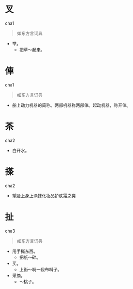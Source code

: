 # 叉
cha1
> 如东方言词典
- 举。
  - 把草～起来。

# 俥
cha1
> 如东方言词典
- 船上动力机器的简称。两部机器称两部俥。起动机器，称开俥。

# 茶
cha2
- 白开水。

# 搽
cha2
- 望脸上身上涂抹化妆品护肤霜之类

# 扯
cha3
> 如东方言词典
- 用手撕东西。
  - 把纸～碎。
- 买。
  - 上街～啊一段布料子。
- 采摘。
  - ～桃子。

